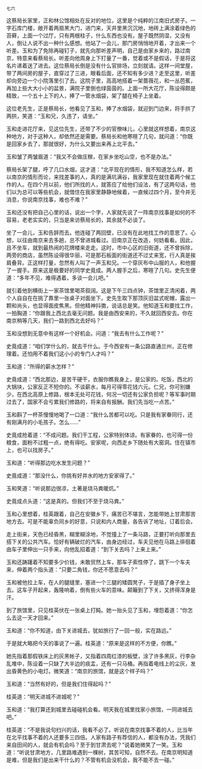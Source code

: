     七六 

   这蔡局长家里，正和林公馆相处在反对的地位，这里是个纯粹的江南旧式房子。一字石库门楼，敞开着两扇黑大门，进门来，天井里黑沉沉地，地砖上满涂着绿色的苔藓，上面一个过厅，只有两根柱子，什么东西也没有。屋子既然阴湿，又没有人，倒让人说不出一种什么感想。他站了一会儿，那门房悄悄地开着，才出来一个听差。玉和为了免除再碰钉子，就先向那听差声明，自己是由家乡来的，路过南京，特意来看蔡局长。听差向他周身上下打量了一番，觉着或不是假话，于是将这名片递着送了进去。这位蔡局长倒是没有什么官排场，立刻就请。这样一间堂屋，带了两间房的屋子，直穿过了三进，眼看后面，还不知有多少进？走至这里，听差却向旁边一个小院落里引了去。这院子里，高高地搭着一架蔷薇花，和一丛芭蕉，再加上些大大小小的盆景，满院子里倒也绿茵茵的。上面一所大花厅，陈设得颇是精致，一个五十上下的人，捧了一管水烟袋，架了腿在椅子上坐着。

   这位老先生，正是蔡局长，他看见了玉和，捧了水烟袋，就迎到门边来，将手拱了两拱，笑道：“玉和兄，久违了，请坐。”

   玉和走进花厅来，见这位先生，还带了不少的官僚味儿，心里就这样想着，南京这种地方，对于这种人，却依然还是需要。蔡局长和他寒暄了几句，就问道：“你既是回家乡去了，那就很好，为什么又要出来再上北平去。”

   玉和皱了两皱眉道：“我又不会做庄稼，在家乡坐吃山空，也不是办法。”

   蔡局长架了腿，呼了几口水烟，这才道：“北平现在的情形，我不知道怎么样，若以南京的情形而论，来找差事的人，真的是满坑满谷，我家里现在就住着两个候工作的人。在四个月以前，他们所找的人，就答应了给他们设法，有了这两句话，他们以为总可以等些机会，就借住在我家里静静地候着，一直候过四个月，至今并无消息，你说南京找事，难也不难？”

   玉和还没有把自己心里的话，说出一个字，人家就先说了一阵南京找事是如何的不容易，老老实实的，只当是来访蔡局长的，其余就不必谈了。

   坐了一会儿，玉和告辞而去。他连碰了两回壁，已没有在此地找工作的意思了。心想，以往由南京来去多趟，总不曾进城看过。旧南京正在改造，何妨看看。因此，且不坐车，就到最热闹的花牌楼来走走。这时，市中心区的旧街道，还不曾拆除，两旁的商店，虽然陈设得很华丽，可是那石板面的街道还不过丈来宽，行人真是挨肩叠背。正这样打量，忽然有人叫了一声玉和兄。一个穿灰布中山服的人，和他握了一握手。原来这是极要好的同学史竟成。两人握手之后，寒暄了几句。史先生便道：“多年不见，难得遇着，多谈一会儿吧。”

   就引着他到横街上一家茶馆里喝茶叙阔。这是下午三四点钟，茶馆里正清闲着，两个人自自在在挑了靠里一张桌子对面坐下。史先生取下那顶灰旧盆式呢帽，露出一颗和尚头，也显得面皮焦黑。但他精神抖擞，说话总是笑。他知道玉和要找工作，一拍胸道：“你跟我上西北去毫无问题。我是由西安来的，不久就回西安去。你在南京稍等几天，我们一路到西北去好吗？”

   玉和没想到无意中有这样一个好机会。问道：“我去有什么工作呢？”

   史竟成道：“咱们学什么的，就去干什么。于今西安有一条公路直通兰州，正在修理着。还怕用不着我们这小小的专门人才吗？”

   玉和道：“所得的薪水怎样？”

   史竟成道：“西北那边，是苦干硬干，衣服你瞧我身上，是公家的。吃饭，西北的大锅块，公家反正不短你的。不谈薪水，每月可得零花钱六元。仁兄，你可别嫌少，在西北高原上修路，根本无处可花钱，何况一切还有公家负担呢？等军事时期过去了，国家不会亏累我们修路的，将来自有报酬。我们先当吃一点苦。”

   玉和斟了一杯茶慢慢地喝了一口道：“我什么苦都可以吃。只是我有家眷同行，还有刚满月的小毛孩子。怎么……”

   史竟成抢着道：“不成问题。我们干工程，公家特别体谅。有家眷的，也可得一份粮食，面粉不过粗一点，绝有得吃。安家呢，向西走乡下随处有大窑洞。住在镇市上，也可以找房子。”

   玉和道：“听得那边吃水发生问题？”

   史竟成道：“那没什么，你挑有好井水的地方安家得了。”

   玉和笑道：“听说那边很凉，土著是烧马粪暖炕。”

   史竟成点头道：“这是真的。但我们不至于烧马粪。”

   玉和心里想着，桂英跟着，自己在安徽乡下，痛苦已不堪言，怎能带她上甘肃那苦地方去。可是不能辜负同乡的好意，只说和内人商量，各告诉了地址，订着后会。

   走上街来，天色已经昏黑，糊里糊涂地，不觉撞上了一条马路，正要打听向那里去搭下关的公共汽车。恰好有辆破烂的汽车，由身边经过，车夫见他在马路上徘徊着由车子里伸出一只手来，向他乱招着道：“到下关去吗？上来上来。”

   玉和还踌躇着不知要多少价钱，未敢贸然上车，那车子索性停了，跳下一个车夫来，伸着两个指头道：“只要二角钱，你还不愿意去吗？”

   玉和被他拉上车，在人的腿缝里，塞进一个三腿的矮圆凳子，于是插了身子坐上去。这车子开起来，轰隆响着，倒有些火车的意味。颠簸到了下关，又挤得浑身是汗。

   到了旅馆里，只见桂英伏在一张桌上打盹。她一抬头见了玉和，埋怨着道：“你怎么去这一天才回来。”

   玉和道：“你不知道，由下关进城去，犹如旅行了一回一般，实在路远。”

   于是就大略把今天的事说了一遍。桂英道：“原来是这样的不方便，你瞧。”

   她先指着那假铁床上的灰黑帐子，又指着四周红漆的板壁，涂了许多黑灰，行李杂乱堆中，陈设着一只缺了大半边的痰盂，还有一只马桶。再指着电线上的尘灰，发出昏黄色的小电灯。微笑道：“南京的旅馆，就是这个样子吗？”

   玉和道：“当然有好的，但是我们住得起吗？”

   桂英道：“明天进城不进城呢？”

   玉和道：“我打算还到城里去碰碰机会看。明天我在城里找家小旅馆，一同进城去吧。”

   桂英道：“不是我说句扫兴的话，我看不必了。听说在南京找事不着的人，比当年在北平找事不着的人还要多三四倍。人家有路子有荐信的人，都没有办法，凭我们来自田间的人，就会有机会吗？至于到甘肃去呢？”说着她微笑了一笑。玉和道：“听说甘肃地方，几里路难遇到一棵树，其苦可知，自然不去。在南京明知道是难，但是我们是出来干什么的？不管有机会没机会，我不能不去一碰。”


